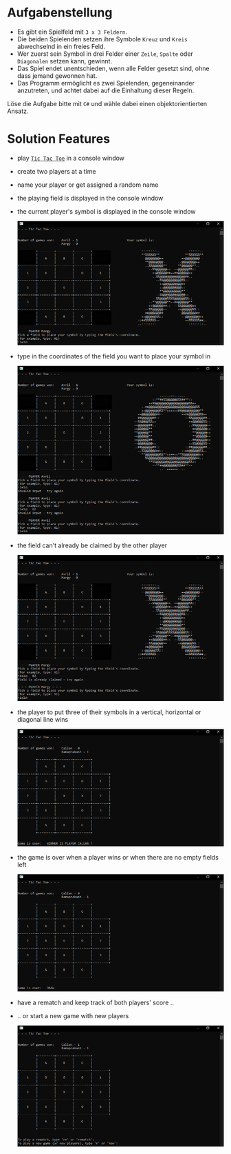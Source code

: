 # Aufgabenstellung

- Es gibt ein Spielfeld mit `3 x 3 Feldern`.
- Die beiden Spielenden setzen ihre Symbole `Kreuz` und `Kreis` abwechselnd in ein freies Feld.
- Wer zuerst sein Symbol in drei Felder einer `Zeile`, `Spalte` oder `Diagonalen` setzen kann, gewinnt.
- Das Spiel endet unentschieden, wenn alle Felder gesetzt sind, ohne dass jemand gewonnen hat.
- Das Programm ermöglicht es zwei Spielenden, gegeneinander anzutreten, und achtet dabei auf die Einhaltung dieser Regeln.

Löse die Aufgabe bitte mit `C#` und wähle dabei einen objektorientierten Ansatz.

# Solution Features

- play [`Tic Tac Toe`](https://en.wikipedia.org/wiki/Tic-tac-toe) in a console window
- create two players at a time
- name your player or get assigned a random name
- the playing field is displayed in the console window
- the current player's symbol is displayed in the console window

   <!-- ![screenshot](tictactoe_cli/Data/Images/Screenshot-2022-08-27-191111-907x545.png) -->
   ![screenshot](tictactoe_cli/Data/Images/Screenshot-2022-08-27-191217-907x545.png)

- type in the coordinates of the field you want to place your symbol in

   ![screenshot](tictactoe_cli/Data/Images/Screenshot-2022-08-27-191620-907x737.png)

- the field can't already be claimed by the other player

   ![screenshot](tictactoe_cli/Data/Images/Screenshot-2022-08-27-191749-907x642.png)

- the player to put three of their symbols in a vertical, horizontal or diagonal line wins

   ![screenshot](tictactoe_cli/Data/Images/Screenshot-2022-08-28-184156-907x512.png)

- the game is over when a player wins or when there are no empty fields left

   ![screenshot](tictactoe_cli/Data/Images/Screenshot-2022-08-28-183649-907x512.png)


- have a rematch and keep track of both players' score ..
- .. or start a new game with new players

   <!-- ![screenshot](tictactoe_cli/Data/Images/Screenshot-2022-08-28-183840-907x530.png) -->
   ![screenshot](tictactoe_cli/Data/Images/Screenshot-2022-08-28-184244-907x530.png)
